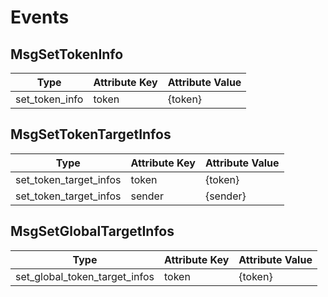 # Events

## MsgSetTokenInfo

| Type           | Attribute Key | Attribute Value |
| -------------- | ------------- | --------------- |
| set_token_info | token         | {token}         |

## MsgSetTokenTargetInfos

| Type                   | Attribute Key | Attribute Value |
| ---------------------- | ------------- | --------------- |
| set_token_target_infos | token         | {token}         |
| set_token_target_infos | sender        | {sender}        |

## MsgSetGlobalTargetInfos

| Type                          | Attribute Key | Attribute Value |
| ----------------------------- | ------------- | --------------- |
| set_global_token_target_infos | token         | {token}         |
